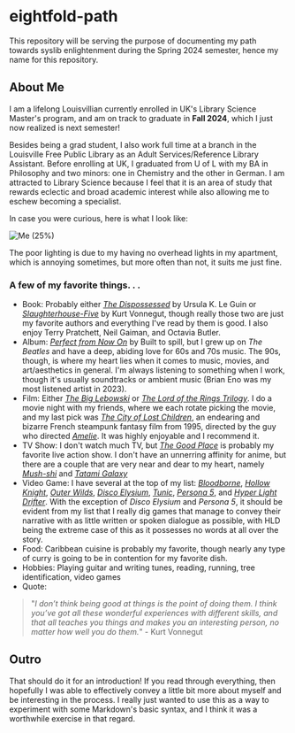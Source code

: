 # eightfold-path
This repository will be serving the purpose of documenting my path towards syslib enlightenment during the Spring 2024 semester, hence my name for this repository.

## About Me
I am a lifelong Louisvillian currently enrolled in UK's Library Science Master's program, and am on track to graduate in **Fall 2024**, which I just now realized is next semester!

Besides being a grad student, I also work full time at a branch in the Louisville Free Public Library as an Adult Services/Reference Library Assistant. Before enrolling at UK, I graduated from U of L with my BA in Philosophy and two minors: one in Chemistry and the other in German. I am attracted to Library Science because I feel that it is an area of study that rewards eclectic and broad academic interest while also allowing me to eschew becoming a specialist.

In case you were curious, here is what I look like:

![Me (25%)](https://github.com/bmwh237/eightfold-path/assets/157553970/8c940ce3-9ae1-4e02-990c-8bb4d859bba5)

The poor lighting is due to my having no overhead lights in my apartment, which is annoying sometimes, but more often than not, it suits me just fine.

### A few of my favorite things. . .
- Book: Probably either [*The Dispossessed*](https://en.wikipedia.org/wiki/The_Dispossessed) by Ursula K. Le Guin or [*Slaughterhouse-Five*](https://en.wikipedia.org/wiki/Slaughterhouse-Five) by Kurt Vonnegut, though really those two are just my favorite authors and everything I've read by them is good. I also enjoy Terry Pratchett, Neil Gaiman, and Octavia Butler.
- Album: [*Perfect from Now On*](https://www.youtube.com/watch?v=cnU-2R4ohiE&list=PLC80P4gsPr-a5eQwzI8AgiNufehMQL5wP) by Built to spill, but I grew up on *The Beatles* and have a deep, abiding love for 60s and 70s music. The 90s, though, is where my heart lies when it comes to music, movies, and art/aesthetics in general. I'm always listening to something when I work, though it's usually soundtracks or ambient music (Brian Eno was my most listened artist in 2023).
- Film: Either [*The Big Lebowski*](https://www.themoviedb.org/movie/115-the-big-lebowski?language=en-US) or [*The Lord of the Rings Trilogy*](https://www.themoviedb.org/movie/120-the-lord-of-the-rings-the-fellowship-of-the-ring?language=en-US). I do a movie night with my friends, where we each rotate picking the movie, and my last pick was [*The City of Lost Children*](https://www.themoviedb.org/movie/902-la-cit-des-enfants-perdus?language=en-US), an endearing and bizarre French steampunk fantasy film from 1995, directed by the guy who directed [*Amelie*](https://www.themoviedb.org/movie/194-le-fabuleux-destin-d-amelie-poulain?language=en-US). It was highly enjoyable and I recommend it.
- TV Show: I don't watch much TV, but [*The Good Place*](https://en.wikipedia.org/wiki/The_Good_Place) is probably my favorite live action show. I don't have an unnerring affinity for anime, but there are a couple that are very near and dear to my heart, namely [*Mush-shi*](https://myanimelist.net/anime/457/Mushishi) and [*Tatami Galaxy*](https://myanimelist.net/anime/7785/Yojouhan_Shinwa_Taikei?q=tatami%20&cat=anime)
- Video Game: I have several at the top of my list: [*Bloodborne*](https://en.wikipedia.org/wiki/Bloodborne), [*Hollow Knight*](https://en.wikipedia.org/wiki/Hollow_Knight), [*Outer Wilds*](https://en.wikipedia.org/wiki/Outer_Wilds), [*Disco Elysium*](https://en.wikipedia.org/wiki/Disco_Elysium), [*Tunic*](https://en.wikipedia.org/wiki/Tunic_(video_game)), [*Persona 5*](https://en.wikipedia.org/wiki/Persona_5), and [*Hyper Light Drifter*](https://en.wikipedia.org/wiki/Hyper_Light_Drifter). With the exception of *Disco Elysium* and *Persona 5*, it should be evident from my list that I really dig games that manage to convey their narrative with as little written or spoken dialogue as possible, with HLD being the extreme case of this as it possesses no words at all over the story.
- Food: Caribbean cuisine is probably my favorite, though nearly any type of curry is going to be in contention for my favorite dish.
- Hobbies: Playing guitar and writing tunes, reading, running, tree identification, video games
- Quote:
> "*I don’t think being good at things is the point of doing them. I think you’ve got all these wonderful experiences with different skills, and that all teaches you things and makes you an interesting person, no matter how well you do them.*" - Kurt Vonnegut

## Outro
That should do it for an introduction! If you read through everything, then hopefully I was able to effectively convey a little bit more about myself and be interesting in the process. I really just wanted to use this as a way to experiment with some Markdown's basic syntax, and I think it was a worthwhile exercise in that regard.
